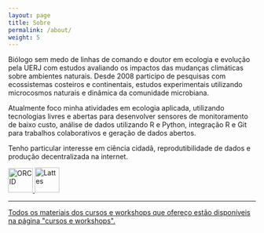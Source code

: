 ```yaml
---
layout: page
title: Sobre
permalink: /about/
weight: 5
---
```


Biólogo sem medo de linhas de comando e doutor em ecologia e evolução pela UERJ com estudos avaliando os impactos das mudanças climáticas sobre ambientes naturais. Desde 2008 participo de pesquisas com ecossistemas costeiros e continentais, estudos experimentais utilizando microcosmos naturais e dinâmica da comunidade microbiana.

Atualmente foco minha atividades em ecologia aplicada, utilizando tecnologias livres e abertas para desenvolver sensores de monitoramento de baixo custo, análise de dados utilizando R e Python, integração R e Git para trabalhos colaborativos e geração de dados abertos.

Tenho particular interesse em ciência cidadã, reprodutibilidade de dados e produção decentralizada na internet.

<a href="http://orcid.org/0000-0001-5194-2338">
<img border="0" alt="ORCID" src="https://members.orcid.org/sites/default/files/vector_iD_icon-bw.svg" width="50" height="50"> 
<a href="http://lattes.cnpq.br/5417781782669845">
<img border="0" alt="Lattes" src="https://i.imgur.com/2iVxee6.png" width="50" height="51">

---
Todos os materiais dos cursos e workshops que ofereço estão disponíveis na página "cursos e workshops".
